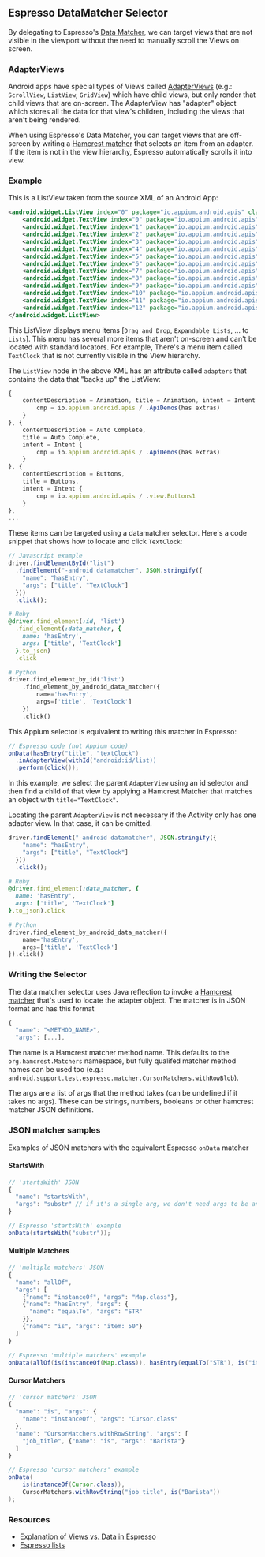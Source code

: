 ## Espresso DataMatcher Selector

By delegating to Espresso's [Data Matcher](https://developer.android.com/reference/android/support/test/espresso/DataInteraction), we can target views that are not visible in the viewport without the need to manually scroll the Views on screen.

### AdapterViews

Android apps have special types of Views called [AdapterViews](https://developer.android.com/reference/android/widget/AdapterView) (e.g.: `ScrollView`, `ListView`, `GridView`) which have child views, but only render that child views that are on-screen. The AdapterView has "adapter" object which stores all the data for that view's children, including the views that aren't being rendered.

When using Espresso's Data Matcher, you can target views that are off-screen by writing a [Hamcrest matcher](http://hamcrest.org/JavaHamcrest/javadoc/1.3/org/hamcrest/Matchers.html) that selects an item from an adapter. If the item is not in the view hierarchy, Espresso automatically scrolls it into view.

### Example

This is a ListView taken from the source XML of an Android App:

```xml
<android.widget.ListView index="0" package="io.appium.android.apis" class="android.widget.ListView" checkable="false" checked="false" clickable="true" enabled="true" focusable="true" focused="false" scrollable="true" long-clickable="false" password="false" selected="false" visible="true" bounds="[0,210][1080,1794]" resource-id="android:id/list" adapter-type="HashMap" adapters="{contentDescription=Animation, title=Animation, intent=Intent { cmp=io.appium.android.apis/.ApiDemos (has extras) }},{contentDescription=Auto Complete, title=Auto Complete, intent=Intent { cmp=io.appium.android.apis/.ApiDemos (has extras) }}, ...}">
    <android.widget.TextView index="0" package="io.appium.android.apis" class="android.widget.TextView" content-desc="Drag and Drop" checkable="false" checked="false" clickable="false" enabled="true" focusable="false" focused="false" scrollable="false" long-clickable="false" password="false" selected="false" visible="true" bounds="[0,148][1080,274]" text="Drag and Drop" hint="false" resource-id="android:id/text1" />
    <android.widget.TextView index="1" package="io.appium.android.apis" class="android.widget.TextView" content-desc="Expandable Lists" checkable="false" checked="false" clickable="false" enabled="true" focusable="false" focused="false" scrollable="false" long-clickable="false" password="false" selected="false" visible="true" bounds="[0,277][1080,403]" text="Expandable Lists" hint="false" resource-id="android:id/text1" />
    <android.widget.TextView index="2" package="io.appium.android.apis" class="android.widget.TextView" content-desc="Focus" checkable="false" checked="false" clickable="false" enabled="true" focusable="false" focused="false" scrollable="false" long-clickable="false" password="false" selected="false" visible="true" bounds="[0,406][1080,532]" text="Focus" hint="false" resource-id="android:id/text1" />
    <android.widget.TextView index="3" package="io.appium.android.apis" class="android.widget.TextView" content-desc="Gallery" checkable="false" checked="false" clickable="false" enabled="true" focusable="false" focused="false" scrollable="false" long-clickable="false" password="false" selected="false" visible="true" bounds="[0,535][1080,661]" text="Gallery" hint="false" resource-id="android:id/text1" />
    <android.widget.TextView index="4" package="io.appium.android.apis" class="android.widget.TextView" content-desc="Game Controller Input" checkable="false" checked="false" clickable="false" enabled="true" focusable="false" focused="false" scrollable="false" long-clickable="false" password="false" selected="false" visible="true" bounds="[0,664][1080,790]" text="Game Controller Input" hint="false" resource-id="android:id/text1" />
    <android.widget.TextView index="5" package="io.appium.android.apis" class="android.widget.TextView" content-desc="Grid" checkable="false" checked="false" clickable="false" enabled="true" focusable="false" focused="false" scrollable="false" long-clickable="false" password="false" selected="false" visible="true" bounds="[0,793][1080,919]" text="Grid" hint="false" resource-id="android:id/text1" />
    <android.widget.TextView index="6" package="io.appium.android.apis" class="android.widget.TextView" content-desc="Hover Events" checkable="false" checked="false" clickable="false" enabled="true" focusable="false" focused="false" scrollable="false" long-clickable="false" password="false" selected="false" visible="true" bounds="[0,922][1080,1048]" text="Hover Events" hint="false" resource-id="android:id/text1" />
    <android.widget.TextView index="7" package="io.appium.android.apis" class="android.widget.TextView" content-desc="ImageButton" checkable="false" checked="false" clickable="false" enabled="true" focusable="false" focused="false" scrollable="false" long-clickable="false" password="false" selected="false" visible="true" bounds="[0,1051][1080,1177]" text="ImageButton" hint="false" resource-id="android:id/text1" />
    <android.widget.TextView index="8" package="io.appium.android.apis" class="android.widget.TextView" content-desc="ImageSwitcher" checkable="false" checked="false" clickable="false" enabled="true" focusable="false" focused="false" scrollable="false" long-clickable="false" password="false" selected="false" visible="true" bounds="[0,1180][1080,1306]" text="ImageSwitcher" hint="false" resource-id="android:id/text1" />
    <android.widget.TextView index="9" package="io.appium.android.apis" class="android.widget.TextView" content-desc="ImageView" checkable="false" checked="false" clickable="false" enabled="true" focusable="false" focused="false" scrollable="false" long-clickable="false" password="false" selected="false" visible="true" bounds="[0,1309][1080,1435]" text="ImageView" hint="false" resource-id="android:id/text1" />
    <android.widget.TextView index="10" package="io.appium.android.apis" class="android.widget.TextView" content-desc="Layout Animation" checkable="false" checked="false" clickable="false" enabled="true" focusable="false" focused="false" scrollable="false" long-clickable="false" password="false" selected="false" visible="true" bounds="[0,1438][1080,1564]" text="Layout Animation" hint="false" resource-id="android:id/text1" />
    <android.widget.TextView index="11" package="io.appium.android.apis" class="android.widget.TextView" content-desc="Layouts" checkable="false" checked="false" clickable="false" enabled="true" focusable="false" focused="false" scrollable="false" long-clickable="false" password="false" selected="false" visible="true" bounds="[0,1567][1080,1693]" text="Layouts" hint="false" resource-id="android:id/text1" />
    <android.widget.TextView index="12" package="io.appium.android.apis" class="android.widget.TextView" content-desc="Lists" checkable="false" checked="false" clickable="false" enabled="true" focusable="false" focused="false" scrollable="false" long-clickable="false" password="false" selected="false" visible="true" bounds="[0,1696][1080,1822]" text="Lists" hint="false" resource-id="android:id/text1" />
</android.widget.ListView>
```

This ListView displays menu items [`Drag and Drop`, `Expandable Lists`, ... to `Lists`]. This menu has several more items that aren't on-screen and can't be located with standard locators. For example, There's a menu item called `TextClock` that is not currently visible in the View hierarchy.

The `ListView` node in the above XML has an attribute called `adapters` that contains the data that "backs up" the ListView:

```js
{
    contentDescription = Animation, title = Animation, intent = Intent {
        cmp = io.appium.android.apis / .ApiDemos(has extras)
    }
}, {
    contentDescription = Auto Complete,
    title = Auto Complete,
    intent = Intent {
        cmp = io.appium.android.apis / .ApiDemos(has extras)
    }
}, {
    contentDescription = Buttons,
    title = Buttons,
    intent = Intent {
        cmp = io.appium.android.apis / .view.Buttons1
    }
},
...
```

These items can be targeted using a datamatcher selector. Here's a code snippet that shows how to locate and click `TextClock`:

```js
// Javascript example
driver.findElementById("list")
  .findElement("-android datamatcher", JSON.stringify({
    "name": "hasEntry",
    "args": ["title", "TextClock"]
  }))
  .click();
```

```ruby
# Ruby
@driver.find_element(:id, 'list')
  .find_element(:data_matcher, {
    name: 'hasEntry',
    args: ['title', 'TextClock']
  }.to_json)
  .click
```

```python
# Python
driver.find_element_by_id('list')
    .find_element_by_android_data_matcher({
        name='hasEntry',
        args=['title', 'TextClock']
    })
    .click()
```

This Appium selector is equivalent to writing this matcher in Espresso:

```java
// Espresso code (not Appium code)
onData(hasEntry("title", "textClock")
  .inAdapterView(withId("android:id/list))
  .perform(click());
```

In this example, we select the parent `AdapterView` using an id selector and then find a child of that view by applying a Hamcrest Matcher that matches an object with `title="TextClock"`.

Locating the parent `AdapterView` is not necessary if the Activity only has one adapter view. In that case, it can be omitted.

```js
driver.findElement("-android datamatcher", JSON.stringify({
    "name": "hasEntry",
    "args": ["title", "TextClock"]
  }))
  .click();
```

```ruby
# Ruby
@driver.find_element(:data_matcher, {
  name: 'hasEntry',
  args: ['title', 'TextClock']
}.to_json).click
```

```python
# Python
driver.find_element_by_android_data_matcher({
    name='hasEntry',
    args=['title', 'TextClock']
}).click()
```

### Writing the Selector

The data matcher selector uses Java reflection to invoke a [Hamcrest matcher](http://hamcrest.org/JavaHamcrest/javadoc/1.3/org/hamcrest/Matchers.html) that's used to locate the adapter object. The matcher is in JSON format and has this format

```js
{
  "name": "<METHOD_NAME>",
  "args": [...],
```

The name is a Hamcrest matcher method name. This defaults to the `org.hamcrest.Matchers` namespace, but fully qualifed matcher method names can be used too (e.g.: `android.support.test.espresso.matcher.CursorMatchers.withRowBlob`).

The args are a list of args that the method takes (can be undefined if it takes no args). These can be strings, numbers, booleans or other hamcrest matcher JSON definitions.

### JSON matcher samples

Examples of JSON matchers with the equivalent Espresso `onData` matcher

#### StartsWith

```js
// 'startsWith' JSON
{
  "name": "startsWith",
  "args": "substr" // if it's a single arg, we don't need args to be an array
}
```

```java
// Espresso 'startsWith' example
onData(startsWith("substr"));
```

#### Multiple Matchers

```js
// 'multiple matchers' JSON
{
  "name": "allOf",
  "args": [
    {"name": "instanceOf", "args": "Map.class"},
    {"name": "hasEntry", "args": {
      "name": "equalTo", "args": "STR"
    }},
    {"name": "is", "args": "item: 50"}
  ]
}
```

```java
// Espresso 'multiple matchers' example
onData(allOf(is(instanceOf(Map.class)), hasEntry(equalTo("STR"), is("item: 50"))));
```

#### Cursor Matchers

```js
// 'cursor matchers' JSON
{
  "name": "is", "args": {
    "name": "instanceOf", "args": "Cursor.class"
  },
  "name": "CursorMatchers.withRowString", "args": [
    "job_title", {"name": "is", "args": "Barista"}
  ]
}
```

```java
// Espresso 'cursor matchers' example
onData(
    is(instanceOf(Cursor.class)),
    CursorMatchers.withRowString("job_title", is("Barista"))
);
```


### Resources
* [Explanation of Views vs. Data in Espresso](https://medium.com/androiddevelopers/adapterviews-and-espresso-f4172aa853cf)
* [Espresso lists](https://developer.android.com/training/testing/espresso/lists)
